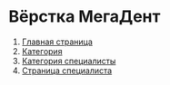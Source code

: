 Вёрстка МегаДент
================

1. [Главная страница](/dist/index.html)
2. [Категория](/dist/category.html)
2. [Категория специалисты](/dist/category.html)
2. [Страница специалиста](/dist/category.html)
